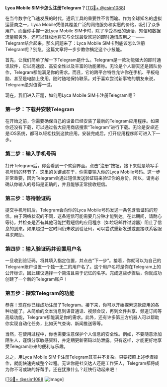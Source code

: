**Lyca Mobile SIM卡怎么注册Telegram？**[[TG💪+ @esim1088](https://t.me/s/esim1088)]

在当今数字化飞速发展的时代，通讯工具的重要性不言而喻。作为全球知名的虚拟运营商之一，Lyca Mobile凭借其覆盖广泛的网络服务和实惠的价格，吸引了众多用户。而当你手握一张Lyca Mobile SIM卡时，除了享受基础的通话、短信和数据流量服务外，还可以轻松地将它与全球最受欢迎的即时通讯应用之一——Telegram结合起来。那么问题来了：Lyca Mobile SIM卡到底该怎么注册Telegram呢？别急，这篇文章将一步步教你搞定这个小技能。

首先，让我们简单了解一下Telegram是什么。Telegram是一款功能强大的即时通讯软件，它以高速度、高安全性以及丰富的功能著称。无论是个人聊天还是团队协作，Telegram都能满足你的需求。而且，它的跨平台特性允许你在手机、平板电脑、甚至是电脑上使用，随时随地保持联系。对于喜欢尝试新事物的朋友来说，Telegram绝对值得一试。

现在，我们进入正题，如何用Lyca Mobile SIM卡注册Telegram呢？

### 第一步：下载并安装Telegram

在开始之前，你需要确保自己的设备已经安装了最新的Telegram应用程序。如果你还没有下载，可以通过各大应用商店搜索“Telegram”进行下载。无论是安卓还是iOS系统，都可以轻松找到这款应用。安装完成后，打开应用程序即可进入下一步。

### 第二步：输入手机号码

打开Telegram后，你会看到一个欢迎界面。点击“注册”按钮，接下来就是填写手机号码的环节了。这里的关键点在于，你需要输入你的Lyca Mobile号码。这一步非常重要，因为Telegram会通过短信发送验证码来验证你的身份。所以，请务必确认你输入的号码是正确的，并且能够正常接收短信。

### 第三步：等待验证码

提交手机号码后，Telegram会向你的Lyca Mobile号码发送一条包含验证码的短信。由于网络状况的不同，这条短信可能需要几分钟才能到达。在此期间，请耐心等待，并检查是否有其他可能拦截短信的应用程序（如垃圾邮件过滤器）阻止了信息的到来。如果超过一定时间仍未收到验证码，可以尝试重新发送或直接联系客服寻求帮助。

### 第四步：输入验证码并设置用户名

一旦收到验证码，将其填入指定位置，并点击“下一步”。接着，你就可以为自己的Telegram账户设置一个独一无二的用户名了。这个用户名将是你在Telegram上的公开标识，因此建议选择一个简洁且易于记忆的名字。完成这些步骤后，你就成功创建了一个新的Telegram账户！

### 第五步：探索Telegram的功能

恭喜！现在你已经成功注册了Telegram。接下来，你可以开始探索这款应用的各种功能了。从简单的文本消息到语音通话、视频会议，再到文件共享、频道订阅等高级功能，Telegram都能满足你的需求。此外，还有许多第三方机器人可以帮助你实现自动化任务，比如天气查询、新闻推送等等。

当然，在使用过程中，你也需要注意保护个人信息的安全性。例如，不要随意添加陌生人，谨慎分享敏感资料，并定期更新密码以防泄露。只有这样，才能更好地享受Telegram带来的便利与乐趣。

总之，用Lyca Mobile SIM卡注册Telegram其实并不复杂。只要按照上述步骤操作，就能快速完成整个过程。无论你是社交达人还是工作狂人，Telegram都将成为你不可或缺的好帮手。还在犹豫什么？赶快行动起来吧！

[[TG💪+ @esim1088](https://t.me/s/esim1088) ![Image](https://i.postimg.cc/4NQfJmqS/Snipaste-2025-05-13-00-14-12.png)]